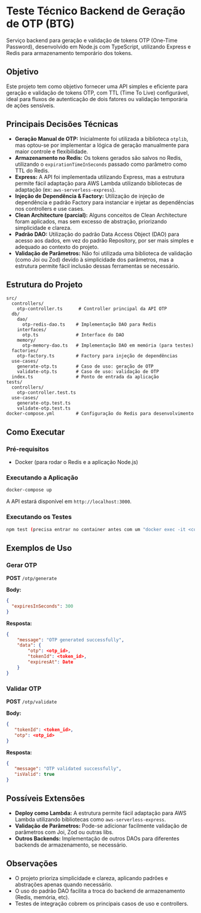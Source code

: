 # Teste Técnico Backend de Geração de OTP (BTG)

Serviço backend para geração e validação de tokens OTP (One-Time Password), desenvolvido em Node.js com TypeScript, utilizando Express e Redis para armazenamento temporário dos tokens.

## Objetivo

Este projeto tem como objetivo fornecer uma API simples e eficiente para geração e validação de tokens OTP, com TTL (Time To Live) configurável, ideal para fluxos de autenticação de dois fatores ou validação temporária de ações sensíveis.

## Principais Decisões Técnicas

- **Geração Manual de OTP:** Inicialmente foi utilizada a biblioteca `otplib`, mas optou-se por implementar a lógica de geração manualmente para maior controle e flexibilidade.
- **Armazenamento no Redis:** Os tokens gerados são salvos no Redis, utilizando o `expirationTimeInSeconds` passado como parâmetro como TTL do Redis.
- **Express:** A API foi implementada utilizando Express, mas a estrutura permite fácil adaptação para AWS Lambda utilizando bibliotecas de adaptação (ex: `aws-serverless-express`).
- **Injeção de Dependência & Factory:** Utilização de injeção de dependência e padrão Factory para instanciar e injetar as dependências nos controllers e use cases.
- **Clean Architecture (parcial):** Alguns conceitos de Clean Architecture foram aplicados, mas sem excesso de abstração, priorizando simplicidade e clareza.
- **Padrão DAO:** Utilização do padrão Data Access Object (DAO) para acesso aos dados, em vez do padrão Repository, por ser mais simples e adequado ao contexto do projeto.
- **Validação de Parâmetros:** Não foi utilizada uma biblioteca de validação (como Joi ou Zod) devido à simplicidade dos parâmetros, mas a estrutura permite fácil inclusão dessas ferramentas se necessário.

## Estrutura do Projeto

```
src/
  controllers/
    otp-controller.ts      # Controller principal da API OTP
  db/
    dao/
      otp-redis-dao.ts    # Implementação DAO para Redis
    interfaces/
      otp.ts              # Interface do DAO
    memory/
      otp-memory-dao.ts   # Implementação DAO em memória (para testes)
  factories/
    otp-factory.ts        # Factory para injeção de dependências
  use-cases/
    generate-otp.ts       # Caso de uso: geração de OTP
    validate-otp.ts       # Caso de uso: validação de OTP
  index.ts                # Ponto de entrada da aplicação
tests/
  controllers/
    otp-controller.test.ts
  use-cases/
    generate-otp.test.ts
    validate-otp.test.ts
docker-compose.yml        # Configuração do Redis para desenvolvimento
```

## Como Executar

### Pré-requisitos

- Docker (para rodar o Redis e a aplicação Node.js)

### Executando a Aplicação

```bash
docker-compose up
```

A API estará disponível em `http://localhost:3000`.

### Executando os Testes

```bash
npm test (precisa entrar no container antes com um "docker exec -it <container_id>")
```

## Exemplos de Uso

### Gerar OTP

**POST** `/otp/generate`

**Body:**
```json
{
  "expiresInSeconds": 300
}
```

**Resposta:**
```json
{
    "message": "OTP generated successfully",
    "data": {
        "otp": <otp_id>,
        "tokenId": <token_id>,
        "expiresAt": Date
    }
}
```

### Validar OTP

**POST** `/otp/validate`

**Body:**
```json
{
   "tokenId": <token_id>,
   "otp": <otp_id>
}
```

**Resposta:**
```json
{
   "message": "OTP validated successfully",
   "isValid": true
}
```

## Possíveis Extensões

- **Deploy como Lambda:** A estrutura permite fácil adaptação para AWS Lambda utilizando bibliotecas como `aws-serverless-express`.
- **Validação de Parâmetros:** Pode-se adicionar facilmente validação de parâmetros com Joi, Zod ou outras libs.
- **Outros Backends:** Implementação de outros DAOs para diferentes backends de armazenamento, se necessário.

## Observações

- O projeto prioriza simplicidade e clareza, aplicando padrões e abstrações apenas quando necessário.
- O uso do padrão DAO facilita a troca do backend de armazenamento (Redis, memória, etc).
- Testes de integração cobrem os principais casos de uso e controllers.